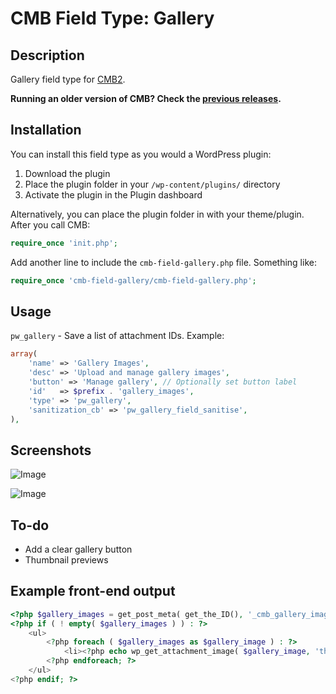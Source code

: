 # CMB Field Type: Gallery

## Description

Gallery field type for [CMB2](https://github.com/WebDevStudios/CMB2 "Custom Metaboxes and Fields for WordPress 2").

**Running an older version of CMB? Check the [previous releases](https://github.com/mustardBees/cmb-field-gallery/releases).**

## Installation

You can install this field type as you would a WordPress plugin:

1. Download the plugin
2. Place the plugin folder in your `/wp-content/plugins/` directory
3. Activate the plugin in the Plugin dashboard

Alternatively, you can place the plugin folder in with your theme/plugin. After you call CMB:

```php
require_once 'init.php';
```

Add another line to include the `cmb-field-gallery.php` file. Something like:

```php
require_once 'cmb-field-gallery/cmb-field-gallery.php';
```

## Usage

`pw_gallery` - Save a list of attachment IDs. Example:

```php
array(
	'name' => 'Gallery Images',
	'desc' => 'Upload and manage gallery images',
	'button' => 'Manage gallery', // Optionally set button label
	'id'   => $prefix . 'gallery_images',
	'type' => 'pw_gallery',
	'sanitization_cb' => 'pw_gallery_field_sanitise',
),
```

## Screenshots

![Image](screenshot-1.png?raw=true)

![Image](screenshot-2.png?raw=true)

## To-do
* Add a clear gallery button
* Thumbnail previews

## Example front-end output

```php
<?php $gallery_images = get_post_meta( get_the_ID(), '_cmb_gallery_images', true ); ?>
<?php if ( ! empty( $gallery_images ) ) : ?>
	<ul>
		<?php foreach ( $gallery_images as $gallery_image ) : ?>
			<li><?php echo wp_get_attachment_image( $gallery_image, 'thumbnail' ); ?></li>
		<?php endforeach; ?>
	</ul>
<?php endif; ?>
```
